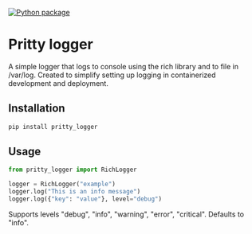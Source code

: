 [![Python package](https://github.com/leon-gorissen/pritty_logger/actions/workflows/main.yml/badge.svg)](https://github.com/leon-gorissen/pritty_logger/actions/workflows/main.yml)

# Pritty logger

A simple logger that logs to console using the rich library and to file in /var/log. Created to simplify setting up logging in containerized development and deployment.

## Installation 

```bash
pip install pritty_logger
``` 

## Usage

```python
from pritty_logger import RichLogger

logger = RichLogger("example")
logger.log("This is an info message")
logger.log({"key": "value"}, level="debug")
```

Supports levels "debug", "info", "warning", "error", "critical". Defaults to "info".